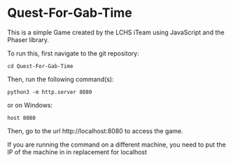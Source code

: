 # Quest-For-Gab-Time

This is a simple Game created by the LCHS iTeam using JavaScript and the Phaser library.

To run this, first navigate to the git repository: 
```
cd Quest-For-Gab-Time
``` 
Then, run the following command(s): 
```
python3 -m http.server 8080
```
or on Windows: 
```
host 8080
``` 

Then, go to the url http://localhost:8080 to access the game.

If you are running the command on a different machine, you need to put the IP of the machine in in replacement for localhost
